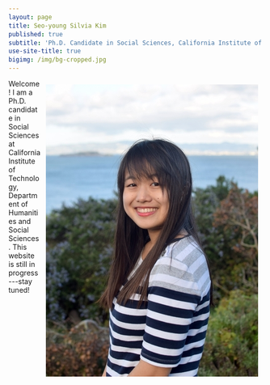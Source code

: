 ```yaml
---
layout: page
title: Seo-young Silvia Kim
published: true
subtitle: 'Ph.D. Candidate in Social Sciences, California Institute of Technology'
use-site-title: true
bigimg: /img/bg-cropped.jpg
---
```


<img style="float:right; margin: 10px 10px 10px 10px;" src="./img/profile-sysilviakim-raw-resized.jpg" />

Welcome! I am a Ph.D. candidate in Social Sciences at California Institute of Technology, Department of Humanities and Social Sciences. This website is still in progress---stay tuned!
